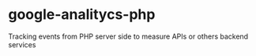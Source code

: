 # google-analitycs-php
Tracking events from PHP server side to measure APIs or others backend services
